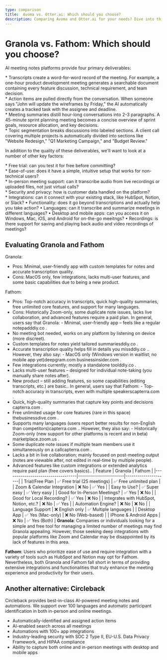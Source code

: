 ```yaml
---
type: comparison
title:  Avoma vs. Otter.ai: Which should you choose?
description: Comparing Avoma and Otter.ai for your needs? Dive into this article to evaluate both tools and discover an alternative, Circleback.
---
```


# Granola vs. Fathom: Which should you choose?
AI meeting notes platforms provide four primary deliverables:  
  
* Transcripts create a word-for-word record of the meeting. For example, a one-hour product development meeting generates a searchable document containing every feature discussion, technical requirement, and team decision.  
* Action items are pulled directly from the conversation. When someone says "John will update the wireframes by Friday," the AI automatically creates a tracked task with the assignee and deadline.  
* Meeting summaries distill hour-long conversations into 2-3 paragraphs. A 45-minute sprint planning meeting becomes a concise overview of sprint goals, resource allocation, and key decisions.  
* Topic segmentation breaks discussions into labeled sections. A client call covering multiple projects is automatically divided into sections like "Website Redesign," "Q1 Marketing Campaign," and "Budget Review."  
  
In addition to the quality of these deliverables, we'll want to look at a number of other key factors:  
  
* Free trial: can you test it for free before committing?  
* Ease-of-use: does it have a simple, intuitive setup that works for non-technical users?  
* In-person meeting support: can it transcribe audio from live recordings or uploaded files, not just virtual calls?  
* Security and privacy: how is customer data handled on the platform?  
* Integrations: can it connect with your existing stack, like HubSpot, Notion, or Slack?
• Functionality: does it go beyond transcriptions and actually help you take action?
• Languages: can it transcribe and summarize meetings in different languages?
• Desktop and mobile apps: can you access it on Windows, Mac, iOS, and Android for on-the-go meeitngs?
• Recordings: is there support for saving and playing back audio and video recordings of meetings?
## Evaluating Granola and Fathom
Granola:
- Pros: Minimal, user-friendly app with custom templates for notes and accurate transcription quality.
- Cons: MacOS only, few integrations, lacks multi-user features, and some basic capabilities due to being a new product.

Fathom:
- Pros: Top-notch accuracy in transcripts, quick high-quality summaries, free unlimited core features, and support for many languages.
- Cons: Historically Zoom-only, some duplicate note issues, lacks live collaboration, and advanced features require a paid plan.
In general, users say that Granola: - Minimal, user-friendly app – feels like a regular notepad​ddiy.co
.
- No meeting bot needed, works on any platform by listening on device (more discreet).
- Custom templates for notes yield tailored summaries​ddiy.co
.
- Accurate transcription quality helps fill in details you miss​ddiy.co
.. However, they also say: - MacOS only (Windows version in waitlist; no mobile app yet)​deepgram.com
​businessinsider.com
.
- Few integrations currently; mostly a standalone tool​ddiy.co
.
- Lacks multi-user features – designed for individual note-taking (you manually share notes after).
- New product – still adding features, so some capabilities (editing transcripts, etc.) are basic..
In general, users say that Fathom: - Top-notch accuracy in transcripts, even with multiple speakers​capterra.com
.
- Quick, high-quality summaries that capture key points and decisions​capterra.com
.
- Free unlimited usage for core features (rare in this space)​thebusinessdive.com
.
- Supports many languages (users report better results for non-English than competitors)​capterra.com
.. However, they also say: - Historically Zoom-only (new support for other platforms is recent and in beta)​marketplace.zoom.us
.
- Some duplicate note issues if multiple team members use it simultaneously on a call​capterra.com
.
- Lacks a bit in live collaboration; mainly focused on post-meeting output (notes are viewable after, not edited in real-time by multiple people).
- Advanced features like custom integrations or extended analytics require paid plan (free covers basics)..
| Feature                           | Granola               | Fathom              |
|-----------------------------------|-----------------------|---------------------|
| Trial/Free Plan                   | ✅ Free trial (25 meetings) | ✅ Free unlimited plan |
| Zoom & Calendar Integration       | ❌ No                  | ✅ Yes              |
| Easy to Use?                      | ✅ Super easy         | ✅ Very easy        |
| Good for In-Person Meetings?      | ✅ Yes                 | ❌ No               |
| Good for Local Recording?         | ✅ Yes                 | ❌ No               |
| Integrates with HubSpot, Notion, etc.? | ❌ No           | ✅ Yes              |
| Automation Engine?                | ❌ No                  | ❌ No               |
| Language Support                  | ❌ English only       | ✅ Multiple languages |
| Desktop App                       | ✅ Yes (Mac-only)     | ❌ No (Web-based)   |
| iPhone & Android Apps             | ❌ No                  | ✅ Yes (Both)       |
**Granola**: Companies or individuals looking for a simple and free tool for managing a limited number of meetings may find Granola appealing. However, those seeking deep integrations with popular platforms like Zoom and Calendar may be disappointed by its lack of features in this area.

**Fathom**: Users who prioritize ease of use and require integration with a variety of tools such as HubSpot and Notion may opt for Fathom. Nevertheless, both Granola and Fathom fall short in terms of providing extensive integrations and functionalities that truly enhance the meeting experience and productivity for their users.
## Another alternative: Circleback
Circleback provides best-in-class AI-powered meeting notes and automations. We support over 100 languages and automatic participant identification in both in-person and online meetings.  
  
* Automatically-identified and assigned action items  
* AI-enabled search across all meetings  
* Automations with 100+ app integrations  
* Industry-leading security with SOC 2 Type II, EU-U.S. Data Privacy Framework, and HIPAA compliance  
* Ability to capture both online and in-person meetings with desktop and mobile apps  